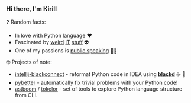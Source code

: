 ### Hi there, I'm Kirill

❓ Random facts:
- In love with Python language :heart:
- Fascinated by [weird](https://shonumi.github.io/articles/art22.html) [IT](https://www.computer-museum.ru/english/setun.htm) [stuff](https://github.com/angrykoala/awesome-esolangs) 👽
- One of my passions is [public speaking](https://pyvideo.org/speaker/kirill-borisov.html) 🎤😅

🤓 Projects of note:
- [intellij-blackconnect](https://github.com/lensvol/intellij-blackconnect/) - reformat Python code in IDEA using [**blackd**](https://black.readthedocs.io/en/stable/blackd.html) ☕ 🐍
- [pybetter](https://github.com/lensvol/intellij-blackconnect/) - automatically fix trivial problems with your Python code!
- [astboom](https://github.com/lensvol/astboom) / [tokelor](https://github.com/lensvol/tokelor) - set of tools to explore Python language structure from CLI.

<!--
**lensvol/lensvol** is a ✨ _special_ ✨ repository because its `README.md` (this file) appears on your GitHub profile.



Here are some ideas to get you started:

- 🔭 I’m currently working on ...
- 🌱 I’m currently learning ...
- 👯 I’m looking to collaborate on ...
- 🤔 I’m looking for help with ...
- 💬 Ask me about ...
- 📫 How to reach me: ...
- 😄 Pronouns: ...
- ⚡ Fun fact: ...
-->
